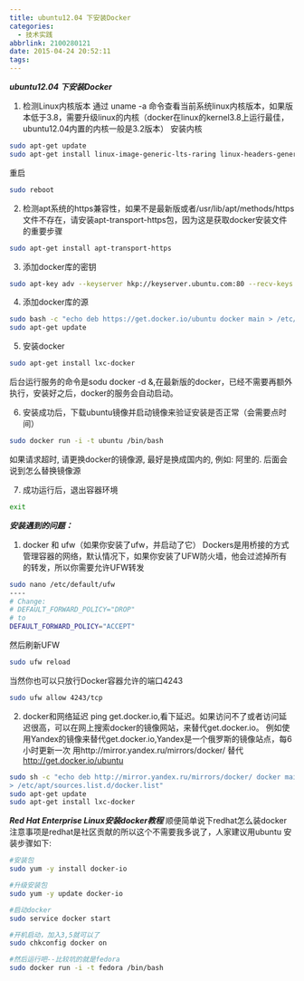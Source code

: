 ```yaml
---
title: ubuntu12.04 下安装Docker
categories:
  - 技术实践
abbrlink: 2100280121
date: 2015-04-24 20:52:11
tags:
---
```


***ubuntu12.04 下安装Docker***

1. 检测Linux内核版本
通过 uname -a 命令查看当前系统linux内核版本，如果版本低于3.8，需要升级linux的内核（docker在linux的kernel3.8上运行最佳，ubuntu12.04内置的内核一般是3.2版本）
安装内核
```bash
sudo apt-get update
sudo apt-get install linux-image-generic-lts-raring linux-headers-generic-lts-raring
```

重启
```bash
sudo reboot
```

2. 检测apt系统的https兼容性，如果不是最新版或者/usr/lib/apt/methods/https文件不存在，请安装apt-transport-https包，因为这是获取docker安装文件的重要步骤
```bash
sudo apt-get install apt-transport-https
```

3. 添加docker库的密钥
```bash
sudo apt-key adv --keyserver hkp://keyserver.ubuntu.com:80 --recv-keys 36A1D7869245C8950F966E92D8576A8BA88D21E9
```

4. 添加docker库的源
```bash
sudo bash -c "echo deb https://get.docker.io/ubuntu docker main > /etc/apt/sources.list.d/docker.list"
sudo apt-get update
```

5. 安装docker
```bash
sudo apt-get install lxc-docker
```
后台运行服务的命令是sodu docker -d &,在最新版的docker，已经不需要再额外执行，安装好之后，docker的服务会自动启动。

6. 安装成功后，下载ubuntu镜像并启动镜像来验证安装是否正常（会需要点时间）
```bash
sudo docker run -i -t ubuntu /bin/bash
```
如果请求超时, 请更换docker的镜像源, 最好是换成国内的, 例如: 阿里的. 后面会说到怎么替换镜像源

7. 成功运行后，退出容器环境
```bash
exit
```

***安装遇到的问题：***
1. docker 和 ufw（如果你安装了ufw，并启动了它）
Dockers是用桥接的方式管理容器的网络，默认情况下，如果你安装了UFW防火墙，他会过滤掉所有的转发，所以你需要允许UFW转发
```bash
sudo nano /etc/default/ufw
----
# Change:
# DEFAULT_FORWARD_POLICY="DROP"
# to
DEFAULT_FORWARD_POLICY="ACCEPT"
```
然后刷新UFW
```bash
sudo ufw reload
```
当然你也可以只放行Docker容器允许的端口4243
```bash
sudo ufw allow 4243/tcp
```

2. docker和网络延迟
ping get.docker.io,看下延迟。如果访问不了或者访问延迟很高，可以在网上搜索docker的镜像网站，来替代get.docker.io。
例如使用Yandex的镜像来替代get.docker.io,Yandex是一个俄罗斯的镜像站点，每6小时更新一次
用http://mirror.yandex.ru/mirrors/docker/  替代 http://get.docker.io/ubuntu
```bash
sudo sh -c "echo deb http://mirror.yandex.ru/mirrors/docker/ docker main\
> /etc/apt/sources.list.d/docker.list"
sudo apt-get update
sudo apt-get install lxc-docker
```

***Red Hat Enterprise Linux安装docker教程***
顺便简单说下redhat怎么装docker
注意事项是redhat是社区贡献的所以这个不需要我多说了，人家建议用ubuntu
安装步骤如下:
```bash
#安装包
sudo yum -y install docker-io

#升级安装包
sudo yum -y update docker-io

#启动docker
sudo service docker start

#开机启动，加入3,5就可以了
sudo chkconfig docker on

#然后运行吧--比较坑的就是fedora
sudo docker run -i -t fedora /bin/bash
```